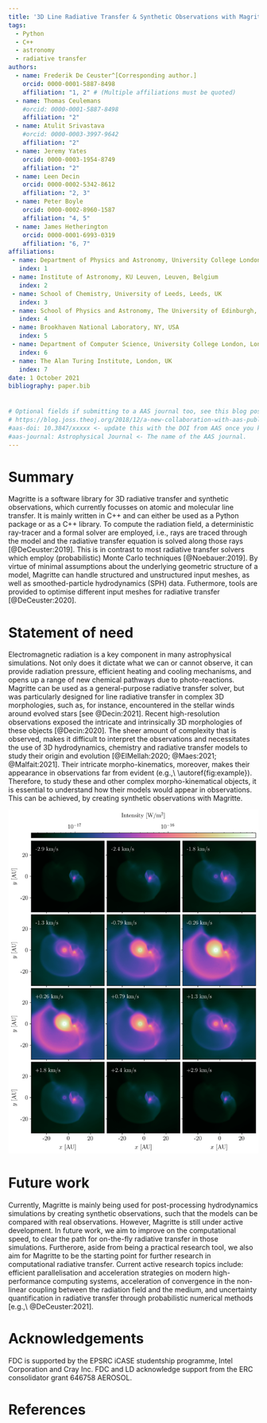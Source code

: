 ```yaml
---
title: '3D Line Radiative Transfer & Synthetic Observations with Magritte'
tags:
  - Python
  - C++
  - astronomy
  - radiative transfer
authors:
  - name: Frederik De Ceuster^[Corresponding author.]
    orcid: 0000-0001-5887-8498
    affiliation: "1, 2" # (Multiple affiliations must be quoted)
  - name: Thomas Ceulemans
    #orcid: 0000-0001-5887-8498
    affiliation: "2"
  - name: Atulit Srivastava
    #orcid: 0000-0003-3997-9642
    affiliation: "2"
  - name: Jeremy Yates
    orcid: 0000-0003-1954-8749
    affiliation: "2"
  - name: Leen Decin
    orcid: 0000-0002-5342-8612
    affiliation: "2, 3"
  - name: Peter Boyle
    orcid: 0000-0002-8960-1587
    affiliation: "4, 5"
  - name: James Hetherington
    orcid: 0000-0001-6993-0319
    affiliation: "6, 7"
affiliations:
 - name: Department of Physics and Astronomy, University College London, London, UK
   index: 1
 - name: Institute of Astronomy, KU Leuven, Leuven, Belgium
   index: 2
 - name: School of Chemistry, University of Leeds, Leeds, UK
   index: 3
 - name: School of Physics and Astronomy, The University of Edinburgh, Edinburgh, UK
   index: 4
 - name: Brookhaven National Laboratory, NY, USA
   index: 5
 - name: Department of Computer Science, University College London, London, UK
   index: 6
 - name: The Alan Turing Institute, London, UK
   index: 7
date: 1 October 2021
bibliography: paper.bib


# Optional fields if submitting to a AAS journal too, see this blog post:
# https://blog.joss.theoj.org/2018/12/a-new-collaboration-with-aas-publishing
#aas-doi: 10.3847/xxxxx <- update this with the DOI from AAS once you know it.
#aas-journal: Astrophysical Journal <- The name of the AAS journal.
---
```



# Summary

Magritte is a software library for 3D radiative transfer and synthetic observations,
which currently focusses on atomic and molecular line transfer.
It is mainly written in C++ and can either be used as a Python package or
as a C++ library. To compute the radiation field, a deterministic ray-tracer
and a formal solver are employed, i.e., rays are traced through the model and the
radiative transfer equation is solved along those rays [@DeCeuster:2019]. This
is in contrast to most radiative transfer solvers which employ (probabilistic)
Monte Carlo techniques [@Noebauer:2019]. By virtue of minimal assumptions about
the underlying geometric structure of a model, Magritte can handle structured and
unstructured input meshes, as well as smoothed-particle hydrodynamics (SPH) data.
Futhermore, tools are provided to optimise different input meshes for radiative transfer
[@DeCeuster:2020].


# Statement of need

Electromagnetic radiation is a key component in many astrophysical simulations.
Not only does it dictate what we can or cannot observe, it can provide radiation
pressure, efficient heating and cooling mechanisms, and opens up a range of new
chemical pathways due to photo-reactions. Magritte can be used as a
general-purpose radiative transfer solver, but was particularly designed for
line radiative transfer in complex 3D morphologies, such as, for instance,
encountered in the stellar winds around evolved stars [see @Decin:2021].
Recent high-resolution observations exposed the intricate and intrinsically 3D
morphologies of these objects [@Decin:2020]. The sheer amount of complexity that is
observed, makes it difficult to interpret the observations and necessitates the use of
3D hydrodynamics, chemistry and radiative transfer models to study their origin and
evolution [@ElMellah:2020; @Maes:2021; @Malfait:2021]. Their intricate
morpho-kinematics, moreover, makes their appearance in observations far from evident
(e.g.,\ \autoref{fig:example}). Therefore, to study these and other complex
morpho-kinematical objects, it is essential to understand how their models would
appear in observations. This can be achieved, by creating synthetic observations
with Magritte.

![Example of a synthetic observation of the CO($v=0$, $J=1-0$) transition, created with Magritte for a hydrodynamics model of an asymptotic giant branch (AGB) star, as it is perturbed by a companion [this is model \textsc{v10e50} in @Malfait:2021]. \label{fig:example}](example.png)


# Future work

Currently, Magritte is mainly being used for post-processing hydrodynamics
simulations by creating synthetic observations, such that the models can be
compared with real observations. However, Magritte is still under active development.
In future work, we aim to  improve on the computational speed, to clear the path for
on-the-fly radiative transfer in those simulations. Furtherore, aside from being a
practical research tool, we also aim for Magritte to be the starting point for
further research in computational radiative transfer. Current active research topics
include: efficient parallelisation and acceleration strategies on modern
high-performance computing systems, acceleration of convergence in the non-linear
coupling between the radiation field and the medium, and uncertainty quantification in
radiative transfer through probabilistic numerical methods [e.g.,\ @DeCeuster:2021].


# Acknowledgements

FDC is supported by the EPSRC iCASE studentship programme, Intel Corporation and Cray Inc.
FDC and LD acknowledge support from the ERC consolidator grant 646758 AEROSOL.

# References
